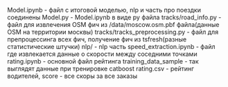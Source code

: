 Model.ipynb - файл с итоговой моделью, nlp и часть про поездки соединены 
Model.py - Model.ipynb в виде py файла
tracks/road_info.py - файл для извлечения OSM фич из /data/moscow.osm.pbf файла(данные OSM на территории москвы)
tracks/tracks_preprocessing.py - файл для препроцессинга всех фич, получение фич из tsfresh(разные статистические штучки)
nlp/ - nlp часть
speed_extraction.ipynb - файл где извлекается данные о скорости между соседними точками
rating.ipynb - основной файл рейтинга
training_data_sample - так выглядят данные при тренировке catboost
rating.csv - рейтинг водителей, score - все скоры за все заказы